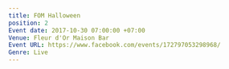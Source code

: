 ```yaml
---
title: FOM Halloween
position: 2
Event date: 2017-10-30 07:00:00 +07:00
Venue: Fleur d'Or Maison Bar
Event URL: https://www.facebook.com/events/172797053298968/
Genre: Live
---
```


